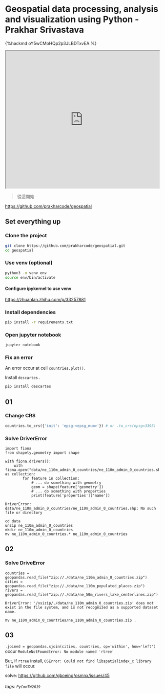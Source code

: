 # Geospatial data processing, analysis and visualization using Python - Prakhar Srivastava

{%hackmd oY5wCMoHQp2p3JLBDTxvEA %}

<iframe src="https://app.sli.do/event/cdfx9lzu" height=450 width=100%></iframe>

> 從這開始
> 

https://github.com/prakharcode/geospatial

## Set everything up
### Clone the project
```bash
git clone https://github.com/prakharcode/geospatial.git
cd geospatial
```

### Use venv (optional)
```bash
python3 -m venv env
source env/bin/activate
```
#### Configure ipykernel to use venv
https://zhuanlan.zhihu.com/p/33257881

### Install dependencies
```bash
pip install -r requirements.txt
```
### Open jupyter notebook
```bash
jupyter notebook
```

### Fix an error

An error occur at cell `countries.plot()`.

Install `descartes` .

```bash
pip install descartes
```

## 01
### Change CRS
```python
countries.to_crs({'init': 'epsg:<epsg_num>'}) # or .to_crs(epsg=3395)
```

### Solve DriverError 
```
import fiona
from shapely.geometry import shape

with fiona.drivers():
    with fiona.open("data/ne_110m_admin_0_countries/ne_110m_admin_0_countries.shp") as collection:
        for feature in collection:
            # ... do something with geometry
            geom = shape(feature['geometry'])
            # ... do something with properties
            print(feature['properties']['name'])
```
```
DriverError: data/ne_110m_admin_0_countries/ne_110m_admin_0_countries.shp: No such file or directory
```

```
cd data
unzip ne_110m_admin_0_countries
mkdir ne_110m_admin_0_countries
mv ne_110m_admin_0_countries.* ne_110m_admin_0_countries
```

## 02

### Solve DriveError
```
countries = geopandas.read_file("zip://./data/ne_110m_admin_0_countries.zip")
cities = geopandas.read_file("zip://./data/ne_110m_populated_places.zip")
rivers = geopandas.read_file("zip://./data/ne_50m_rivers_lake_centerlines.zip")
```
```
DriverError: '/vsizip/./data/ne_110m_admin_0_countries.zip' does not exist in the file system, and is not recognized as a supported dataset name.
```
```
mv ne_110m_admin_0_countries/ne_110m_admin_0_countries.zip .
```

## 03

`.joined = geopandas.sjoin(cities, countries, op='within', how='left')` occur `ModuleNotFoundError: No module named 'rtree'`

But, if `rtree` install, `OSError: Could not find libspatialindex_c library file` will occur.

solve: https://github.com/gboeing/osmnx/issues/45

###### tags: `PyConTW2019`
